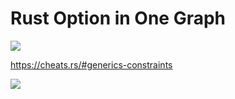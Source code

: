 # Rust Option in One Graph

![](https://i.redd.it/dt1wan02aa561.png)

https://cheats.rs/#generics-constraints

![](https://blog.rust-lang.org/images/2020-12-rust-survey-2020/topic-difficulty-ratings.svg)
